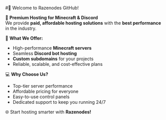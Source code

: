 #👋 Welcome to Razenodes GitHub! 

🚀 **Premium Hosting for Minecraft & Discord**  
We provide **paid, affordable hosting solutions** with the **best performance** in the industry.  

🌟 **What We Offer:**  
- High-performance **Minecraft servers**  
- Seamless **Discord bot hosting**  
- **Custom subdomains** for your projects  
- Reliable, scalable, and cost-effective plans  

💻 **Why Choose Us?**  
- Top-tier server performance  
- Affordable pricing for everyone  
- Easy-to-use control panels  
- Dedicated support to keep you running 24/7  

🌐 Start hosting smarter with **Razenodes!**  
